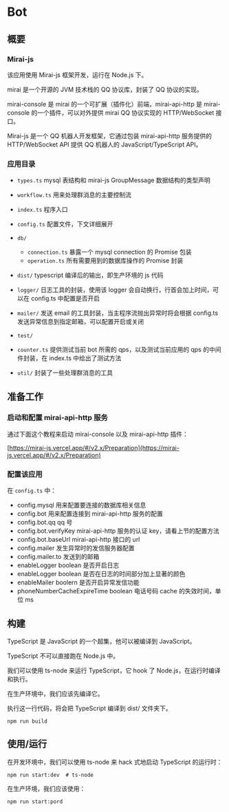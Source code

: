 # Bot

## 概要

### Mirai-js

该应用使用 Mirai-js 框架开发，运行在 Node.js 下。

mirai 是一个开源的 JVM 技术栈的 QQ 协议库，封装了 QQ 协议的实现。

mirai-console 是 mirai 的一个可扩展（插件化）前端，mirai-api-http 是 mirai-console 的一个插件，可以对外提供 mirai QQ 协议实现的 HTTP/WebSocket 接口。

Mirai-js 是一个 QQ 机器人开发框架，它通过包装 mirai-api-http 服务提供的 HTTP/WebSocket API 提供 QQ 机器人的 JavaScript/TypeScript API。

### 应用目录

- `types.ts` mysql 表结构和 mirai-js GroupMessage 数据结构的类型声明
- `workflow.ts` 用来处理群消息的主要控制流
- `index.ts` 程序入口
- `config.ts` 配置文件，下文详细展开
- `db/`
  - `connection.ts` 暴露一个 mysql connection 的 Promise 包装
  - `operation.ts` 所有需要用到的数据库操作的 Promise 封装

- `dist/` typescript 编译后的输出，即生产环境的 js 代码
- `logger/` 日志工具的封装，使用该 logger 会自动换行，行首会加上时间，可以在 config.ts 中配置是否开启
- `mailer/` 发送 email 的工具封装，当主程序流抛出异常时将会根据 config.ts 发送异常信息到指定邮箱，可以配置开启或关闭
- `test/`
- `counter.ts` 提供测试当前 bot 所需的 qps，以及测试当前应用的 qps 的中间件封装，在 index.ts 中给出了测试方法
- `util/` 封装了一些处理群消息的工具

## 准备工作

### 启动和配置 mirai-api-http 服务

通过下面这个教程来启动 mirai-console 以及 mirai-api-http 插件：

[https://mirai-js.vercel.app/#/v2.x/Preparation](https://mirai-js.vercel.app/#/v2.x/Preparation)

### 配置该应用

在 `config.ts` 中：

- config.mysql 用来配置要连接的数据库相关信息
- config.bot 用来配置连接到 mirai-api-http 服务的配置
- config.bot.qq qq 号
- config.bot.verifyKey mirai-api-http 服务的认证 key，请看上节的配置方法
- config.bot.baseUrl mirai-api-http 接口的 url
- config.mailer 发生异常时的发信服务器配置
- config.mailer.to 发送到的邮箱
- enableLogger boolean 是否开启日志
- enableLogger boolean 是否在日志的时间部分加上显著的颜色
- enableMailer boolern 是否开启异常发信功能
- phoneNumberCacheExpireTime boolean 电话号码 cache 的失效时间，单位 ms

## 构建

TypeScript 是 JavaScript 的一个超集，他可以被编译到 JavaScript。

TypeScript 不可以直接跑在 Node.js 中。

我们可以使用 ts-node 来运行 TypeScript，它 hook 了 Node.js，在运行时编译和执行。

在生产环境中，我们应该先编译它。

执行这一行代码，将会把 TypeScript 编译到 dist/ 文件夹下。

```shell
npm run build
```

## 使用/运行

在开发环境中，我们可以使用 ts-node 来 hack 式地启动 TypeScript 的运行时：

```shell
npm run start:dev  # ts-node
```

在生产环境，我们应该使用：

```shell
npm run start:pord
```
